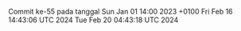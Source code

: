 Commit ke-55 pada tanggal Sun Jan 01 14:00 2023 +0100
Fri Feb 16 14:43:06 UTC 2024
Tue Feb 20 04:43:18 UTC 2024
